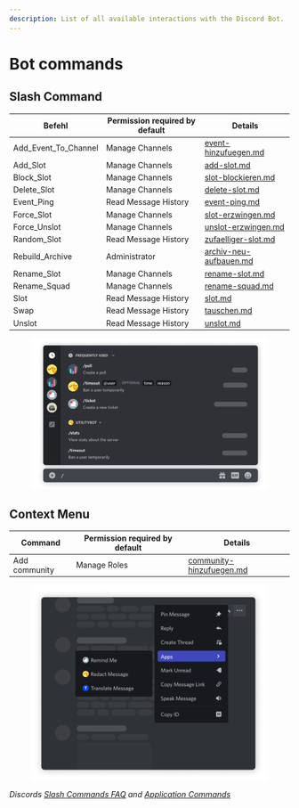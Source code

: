 ```yaml
---
description: List of all available interactions with the Discord Bot.
---
```


# Bot commands

## Slash Command

| Befehl                  | Permission required by default | Details                                                    |
| ----------------------- | ------------------------------ | ---------------------------------------------------------- |
| Add\_Event\_To\_Channel | Manage Channels                | [event-hinzufuegen.md](event-hinzufuegen.md "mention")     |
| Add\_Slot               | Manage Channels                | [add-slot.md](add-slot.md "mention")                       |
| Block\_Slot             | Manage Channels                | [slot-blockieren.md](slot-blockieren.md "mention")         |
| Delete\_Slot            | Manage Channels                | [delete-slot.md](delete-slot.md "mention")                 |
| Event\_Ping             | Read Message History           | [event-ping.md](event-ping.md "mention")                   |
| Force\_Slot             | Manage Channels                | [slot-erzwingen.md](slot-erzwingen.md "mention")           |
| Force\_Unslot           | Manage Channels                | [unslot-erzwingen.md](unslot-erzwingen.md "mention")       |
| Random\_Slot            | Read Message History           | [zufaelliger-slot.md](zufaelliger-slot.md "mention")       |
| Rebuild\_Archive        | Administrator                  | [archiv-neu-aufbauen.md](archiv-neu-aufbauen.md "mention") |
| Rename\_Slot            | Manage Channels                | [rename-slot.md](rename-slot.md "mention")                 |
| Rename\_Squad           | Manage Channels                | [rename-squad.md](rename-squad.md "mention")               |
| Slot                    | Read Message History           | [slot.md](slot.md "mention")                               |
| Swap                    | Read Message History           | [tauschen.md](tauschen.md "mention")                       |
| Unslot                  | Read Message History           | [unslot.md](unslot.md "mention")                           |

<figure><img src="../../../.gitbook/assets/discord-slash-command (1).png" alt=""><figcaption></figcaption></figure>

## Context Menu

| Command       | Permission required by default | Details                                                        |
| ------------- | ------------------------------ | -------------------------------------------------------------- |
| Add community | Manage Roles                   | [community-hinzufuegen.md](community-hinzufuegen.md "mention") |

<figure><img src="../../../.gitbook/assets/discord-message-context-menu (1).png" alt=""><figcaption></figcaption></figure>

_Discords_ [_Slash Commands FAQ_](https://support.discord.com/hc/en-us/articles/1500000368501-Slash-Commands-FAQ) _and_ [_Application Commands_](https://discord.com/developers/docs/interactions/application-commands)

